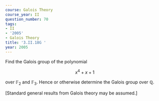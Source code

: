 ```yaml
---
course: Galois Theory
course_year: II
question_number: 70
tags:
- II
- '2005'
- Galois Theory
title: '3.II.18G '
year: 2005
---
```



Find the Galois group of the polynomial

$$x^{4}+x+1$$

over $\mathbb{F}_{2}$ and $\mathbb{F}_{3}$. Hence or otherwise determine the Galois group over $\mathbb{Q}$.

[Standard general results from Galois theory may be assumed.]